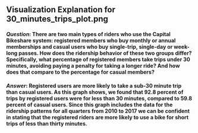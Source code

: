 
## Visualization Explanation for 30_minutes_trips_plot.png

#### _Question_: There are two main types of riders who use the Capital Bikeshare system: registered members who buy monthly or annual memberships and casual users who buy single-trip, single-day or week-long passes.  How does the ridership behavior of these two groups differ?  Specifically, what percentage of registered members take trips under 30 minutes, avoiding paying a penalty for taking a longer ride?  And how does that compare to the percentage for casual members? 
#### _Answer_: Registered users are more likely to take a sub-30 minute trip than casual users. As this graph shows, we found that 92.8 percent of trips by registered users were for less than 30 minutes, compared to 59.8 percent of casual users. Since this graph includes the data for the ridership patterns for all quarters from 2010 to 2017 we can be confident in stating that the registered riders are more likely to use a bike for short trips of less than thirty minutes.
